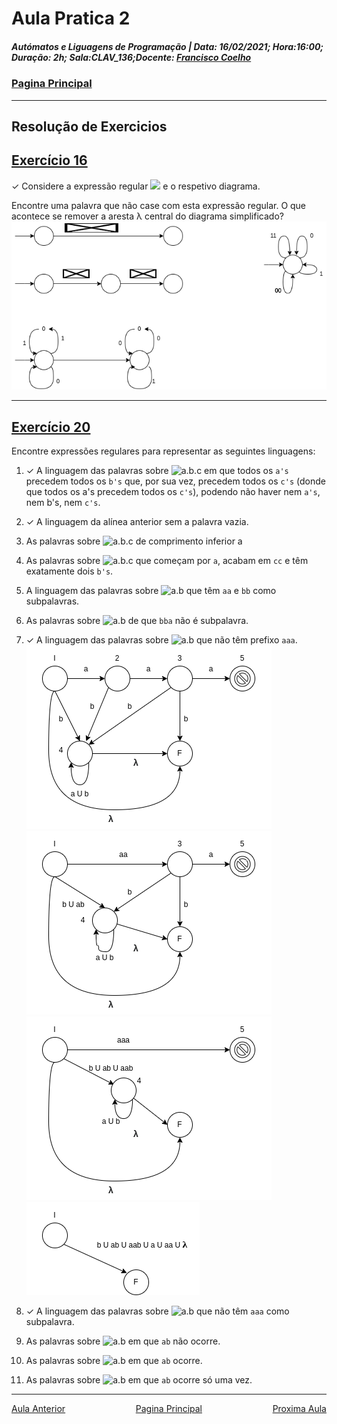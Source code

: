# Aula Pratica 2  
##### *Autómatos e Liguagens de Programação* | **Data:** 16/02/2021; **Hora**:16:00; **Duração**: 2h; **Sala**:CLAV_136;**Docente**: [Francisco Coelho](../../#docentes)  
### [Pagina Principal](../../)
---
## Resolução de Exercicios
## [Exercício 16](https://home.uevora.pt/~fc/alp/01-palavras_linguagens_expressoes_regulares/01.90-exercicios.html#exerc%C3%ADcio-16)  
✓ Considere a expressão regular <img src="https://render.githubusercontent.com/render/math?math=(11 \cup 0)^*(00 \cup 1)^*"> e o respetivo diagrama.

Encontre uma palavra que não case com esta expressão regular.
O que acontece se remover a aresta λ central do diagrama simplificado?   
[![ex16.png](ex16.png)](ex16.png)

---  
## [Exercício 20](https://home.uevora.pt/~fc/alp/01-palavras_linguagens_expressoes_regulares/01.90-exercicios.html#exerc%C3%ADcio-20)  
Encontre expressões regulares para representar as seguintes linguagens:  

1. ✓ A linguagem das palavras sobre ![a.b.c][abc] em que todos os `a's` precedem todos os `b's` que, por sua vez, precedem todos os `c's` (donde que todos os a's precedem todos os `c's`), podendo não haver nem `a's`, nem b's, nem `c's`.  
2. ✓ A linguagem da alínea anterior sem a palavra vazia.  
3. As palavras sobre ![a.b.c][abc] de comprimento inferior a  
4. As palavras sobre ![a.b.c][abc] que começam por `a`, acabam em `cc` e têm exatamente dois `b's`.  
5. A linguagem das palavras sobre ![a.b][ab] que têm `aa` e `bb` como subpalavras.  
6. As palavras sobre ![a.b][ab] de que `bba` não é subpalavra.  
7. ✓ A linguagem das palavras sobre ![a.b][ab] que não têm prefixo `aaa`.   
   ![automato](20.7_1.png)  
   ![automato](20.7_2.png)  
   ![automato](20.7_3.png)  
   ![automato](20.7_4.png)  

8. ✓ A linguagem das palavras sobre ![a.b][ab] que não têm `aaa` como subpalavra.  
9.  As palavras sobre ![a.b][ab] em que `ab` não ocorre.  
10. As palavras sobre ![a.b][ab] em que `ab` ocorre.  
11. As palavras sobre ![a.b][ab] em que `ab` ocorre só uma vez.  

[ab]: https://render.githubusercontent.com/render/math?math=\{a,b\}
[abc]: https://render.githubusercontent.com/render/math?math=\{a,b,c\}  
---  


<div id="nav">
<span class="left" ><a href="../aula1" >Aula Anterior</a></span>
<span> <a href="../../" >Pagina Principal</a></span>
<span class="right" ><a href="../aula3" >Proxima Aula</a></span>
</div>

<style>
#nav{
    position: inline-block;
    align-items: center;
    text-align: center;
    
}
.left{
    float: left;
}
.center{
    text-align=center;
}
.right{
    float: right;
}
.red{
    color: red;
}
.markdown-body blockquote {
    background:rgb(140 143 147 / 17%);
    padding: 0 1em;
    padding: 0 1em;
    color: #000000;
    border-left: 0.25em solid #007fff;
    }   
 </style>
